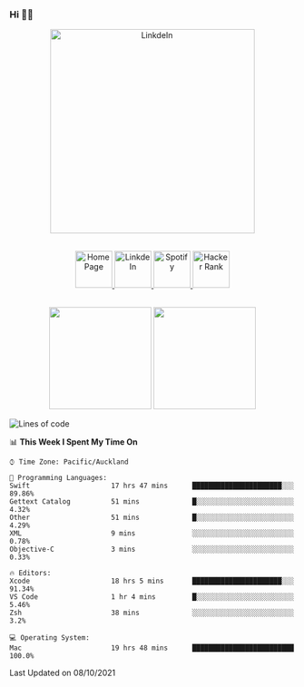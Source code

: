 ### Hi 👋🏻
<p align="center">
 <img alt="LinkdeIn" width="360px" src="https://media.giphy.com/media/fbyGEE9mlqDyE/giphy.gif?cid=ecf05e479e3sjlimgnu6742uu0i3fsxrozdeiq7ngv5qowed&rid=giphy.gif&ct=g" />
</p>

<p align="center">
<br/>
<a href="https://liguo.jiao.co.nz">
  <img alt="Home Page" width="65px" src="https://image.flaticon.com/icons/svg/725/725322.svg" />
</a>
<a href="https://www.linkedin.com/in/liguojiaouc">
  <img alt="LinkdeIn" width="65px" src="https://image.flaticon.com/icons/svg/725/725337.svg" />
</a>
<a href="https://open.spotify.com/user/1233857145?si=96fbba946f584236">
  <img alt="Spotify" width="65px" src="https://image.flaticon.com/icons/svg/725/725281.svg" />
</a>
<a href="https://www.hackerrank.com/iceman201">
  <img alt="Hacker Rank" width="65px" src="https://upload.wikimedia.org/wikipedia/commons/4/40/HackerRank_Icon-1000px.png" />
</a>
</p>

<p align="center">
<br/>
<img height="180px" src="https://github-readme-stats.vercel.app/api/top-langs/?username=iceman201&show_icons=true&layout=compact&theme=onedark&hide_border=true"/>
<img height="180px" src="https://github-readme-stats.vercel.app/api?username=iceman201&show_icons=true&count_private=true&theme=onedark&include_all_commits=true&hide_border=true"/>
</p>

<!--START_SECTION:waka-->
![Lines of code](https://img.shields.io/badge/From%20Hello%20World%20I%27ve%20Written-1.5%20million%20lines%20of%20code-blue)

📊 **This Week I Spent My Time On** 

```text
⌚︎ Time Zone: Pacific/Auckland

💬 Programming Languages: 
Swift                    17 hrs 47 mins      ██████████████████████░░░   89.86% 
Gettext Catalog          51 mins             █░░░░░░░░░░░░░░░░░░░░░░░░   4.32% 
Other                    51 mins             █░░░░░░░░░░░░░░░░░░░░░░░░   4.29% 
XML                      9 mins              ░░░░░░░░░░░░░░░░░░░░░░░░░   0.78% 
Objective-C              3 mins              ░░░░░░░░░░░░░░░░░░░░░░░░░   0.33%

🔥 Editors: 
Xcode                    18 hrs 5 mins       ██████████████████████░░░   91.34% 
VS Code                  1 hr 4 mins         █░░░░░░░░░░░░░░░░░░░░░░░░   5.46% 
Zsh                      38 mins             ░░░░░░░░░░░░░░░░░░░░░░░░░   3.2%

💻 Operating System: 
Mac                      19 hrs 48 mins      █████████████████████████   100.0%

```


 Last Updated on 08/10/2021
<!--END_SECTION:waka-->

<!--
**iceman201/iceman201** is a ✨ _special_ ✨ repository because its `README.md` (this file) appears on your GitHub profile.

Here are some ideas to get you started:

- 🔭 I’m currently working on ...
- 🌱 I’m currently learning ...
- 👯 I’m looking to collaborate on ...
- 🤔 I’m looking for help with ...
- 💬 Ask me about ...
- 📫 How to reach me: ...
- 😄 Pronouns: ...
- ⚡ Fun fact: ...
-->
